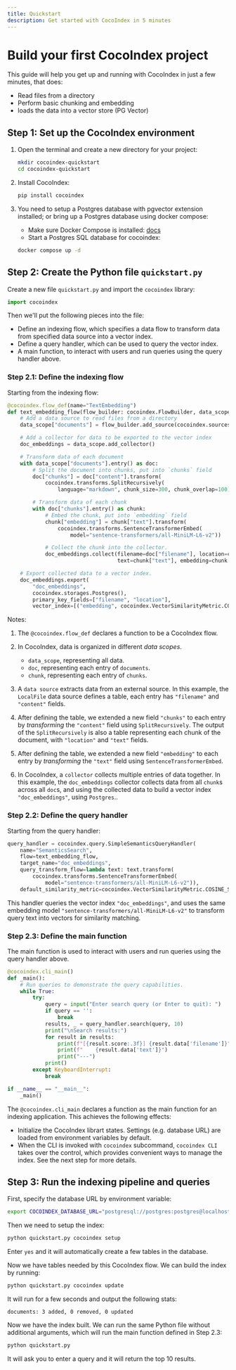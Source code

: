 ```yaml
---
title: Quickstart
description: Get started with CocoIndex in 5 minutes
---
```


# Build your first CocoIndex project

This guide will help you get up and running with CocoIndex in just a few minutes, that does:
- Read files from a directory
- Perform basic chunking and embedding
- loads the data into a vector store (PG Vector)


## Step 1: Set up the CocoIndex environment

1.  Open the terminal and create a new directory for your project:

    ```bash
    mkdir cocoindex-quickstart
    cd cocoindex-quickstart
    ```

 2. Install CocoIndex:
 
    ```bash
    pip install cocoindex
    ```
 
3.  You need to setup a Postgres database with pgvector extension installed; or bring up a Postgres database using docker compose:

    - Make sure Docker Compose is installed: [docs](https://docs.docker.com/compose/install/)
    - Start a Postgres SQL database for cocoindex:

    ```bash
    docker compose up -d
    ```

## Step 2: Create the Python file `quickstart.py`

Create a new file `quickstart.py` and import the `cocoindex` library:

```python
import cocoindex
```

Then we'll put the following pieces into the file:

- Define an indexing flow, which specifies a data flow to transform data from specified data source into a vector index.
- Define a query handler, which can be used to query the vector index.
- A main function, to interact with users and run queries using the query handler above.

### Step 2.1: Define the indexing flow

Starting from the indexing flow:

```python
@cocoindex.flow_def(name="TextEmbedding")
def text_embedding_flow(flow_builder: cocoindex.FlowBuilder, data_scope: cocoindex.DataScope):
    # Add a data source to read files from a directory
    data_scope["documents"] = flow_builder.add_source(cocoindex.sources.LocalFile(path="sourceFiles"))

    # Add a collector for data to be exported to the vector index
    doc_embeddings = data_scope.add_collector()

    # Transform data of each document
    with data_scope["documents"].entry() as doc:
        # Split the document into chunks, put into `chunks` field
        doc["chunks"] = doc["content"].transform(
            cocoindex.transforms.SplitRecursively(
                language="markdown", chunk_size=300, chunk_overlap=100))

        # Transform data of each chunk
        with doc["chunks"].entry() as chunk:
            # Embed the chunk, put into `embedding` field
            chunk["embedding"] = chunk["text"].transform(
                cocoindex.transforms.SentenceTransformerEmbed(
                    model="sentence-transformers/all-MiniLM-L6-v2"))

            # Collect the chunk into the collector.
            doc_embeddings.collect(filename=doc["filename"], location=chunk["location"],
                                   text=chunk["text"], embedding=chunk["embedding"])

    # Export collected data to a vector index.
    doc_embeddings.export(
        "doc_embeddings",
        cocoindex.storages.Postgres(),
        primary_key_fields=["filename", "location"],
        vector_index=[("embedding", cocoindex.VectorSimilarityMetric.COSINE_SIMILARITY)])
```

Notes:

1.  The `@cocoindex.flow_def` declares a function to be a CocoIndex flow.

2.  In CocoIndex, data is organized in different *data scopes*.
    - `data_scope`, representing all data.
    - `doc`, representing each entry of `documents`.
    - `chunk`, representing each entry of `chunks`.

3.  A `data source` extracts data from an external source. In this example, the `LocalFile` data source defines a table, each entry has `"filename"` and `"content"` fields.

4. After defining the table, we extended a new field `"chunks"` to each entry by *transforming* the `"content"` field using `SplitRecursively`. The output of the `SplitRecursively` is also a table representing each chunk of the document, with `"location"` and `"text"` fields.

5. After defining the table, we extended a new field `"embedding"` to each entry by *transforming* the `"text"` field using `SentenceTransformerEmbed`.

6. In CocoIndex, a `collector` collects multiple entries of data together. In this example, the `doc_embeddings` collector collects data from all `chunk`s across all `doc`s, and using the collected data to build a vector index `"doc_embeddings"`, using `Postgres`..

### Step 2.2: Define the query handler

Starting from the query handler:

```python
query_handler = cocoindex.query.SimpleSemanticsQueryHandler(
    name="SemanticsSearch",
    flow=text_embedding_flow,
    target_name="doc_embeddings",
    query_transform_flow=lambda text: text.transform(
        cocoindex.transforms.SentenceTransformerEmbed(
            model="sentence-transformers/all-MiniLM-L6-v2")),
    default_similarity_metric=cocoindex.VectorSimilarityMetric.COSINE_SIMILARITY)
```

This handler queries the vector index `"doc_embeddings"`, and uses the same embedding model `"sentence-transformers/all-MiniLM-L6-v2"` to transform query text into vectors for similarity matching.


### Step 2.3: Define the main function

The main function is used to interact with users and run queries using the query handler above.

```python
@cocoindex.cli_main()
def _main():
    # Run queries to demonstrate the query capabilities.
    while True:
        try:
            query = input("Enter search query (or Enter to quit): ")
            if query == '':
                break
            results, _ = query_handler.search(query, 10)
            print("\nSearch results:")
            for result in results:
                print(f"[{result.score:.3f}] {result.data['filename']}")
                print(f"    {result.data['text']}")
                print("---")
            print()
        except KeyboardInterrupt:
            break

if __name__ == "__main__":
    _main()
```

The `@cocoindex.cli_main` declares a function as the main function for an indexing application. This achieves the following effects:

-  Initialize the CocoIndex librart states. Settings (e.g. database URL) are loaded from environment variables by default.
-  When the CLI is invoked with `cocoindex` subcommand, `cocoindex CLI` takes over the control, which provides convenient ways to manage the index. See the next step for more details.


## Step 3: Run the indexing pipeline and queries

First, specify the database URL by environment variable:

```bash
export COCOINDEX_DATABASE_URL="postgresql://postgres:postgres@localhost:5432/postgres"
```

Then we need to setup the index:

```bash
python quickstart.py cocoindex setup
```

Enter `yes` and it will automatically create a few tables in the database.

Now we have tables needed by this CocoIndex flow. We can build the index by running:

```bash
python quickstart.py cocoindex update
```

It will run for a few seconds and output the following stats:

```
documents: 3 added, 0 removed, 0 updated
```

Now we have the index built. We can run the same Python file without additional arguments, which will run the main function defined in Step 2.3:

```bash
python quickstart.py
```

It will ask you to enter a query and it will return the top 10 results.
